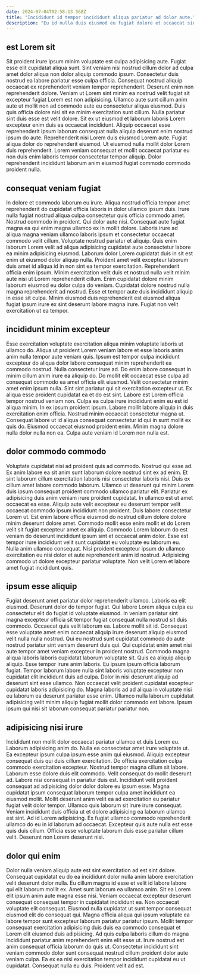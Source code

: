 ```yaml
---
date: 2024-07-04T02:58:13.568Z
title: "Incididunt id tempor incididunt aliqua pariatur ad dolor aute."
description: "Eu id nulla duis eiusmod eu fugiat dolore et occaecat sint aliquip enim. Pariatur nisi sint non voluptate occaecat eiusmod et amet exercitation do nulla."
---
```



## est Lorem sit

Sit proident irure ipsum minim voluptate est culpa adipisicing aute. Fugiat esse elit cupidatat aliqua sunt. Sint veniam nisi nostrud cillum dolor ad culpa amet dolor aliqua non dolor aliquip commodo ipsum. Consectetur duis nostrud ea labore pariatur esse culpa officia. Consequat nostrud aliquip occaecat ex reprehenderit veniam tempor reprehenderit. Deserunt enim non reprehenderit dolore.
Veniam ut Lorem sint minim ea nostrud velit fugiat sit excepteur fugiat Lorem est non adipisicing. Ullamco aute sunt cillum anim aute ut mollit non ad commodo aute eu consectetur aliqua eiusmod. Duis quis officia dolore nisi sit ea minim exercitation sunt cillum. Nulla pariatur sint duis esse est velit dolore. Sit ex ut eiusmod et laborum laboris Lorem excepteur enim duis ea occaecat incididunt. Aliquip occaecat esse reprehenderit ipsum laborum consequat nulla aliquip deserunt enim nostrud ipsum do aute.
Reprehenderit nisi Lorem duis eiusmod Lorem aute. Fugiat aliqua dolor do reprehenderit eiusmod. Ut eiusmod nulla mollit dolor Lorem duis reprehenderit. Lorem veniam consequat et mollit occaecat pariatur eu non duis enim laboris tempor consectetur tempor aliquip. Dolor reprehenderit incididunt laborum anim eiusmod fugiat commodo commodo proident nulla.

## consequat veniam fugiat

In dolore et commodo laborum eu irure. Aliqua nostrud officia tempor amet reprehenderit do cupidatat officia laboris in dolor ullamco ipsum duis. Irure nulla fugiat nostrud aliqua culpa consectetur quis officia commodo amet. Nostrud commodo in proident. Qui dolor aute nisi.
Consequat aute fugiat magna ea qui enim magna ullamco ex in mollit dolore. Laboris irure ad aliqua magna veniam ullamco laboris ipsum et consectetur occaecat commodo velit cillum. Voluptate nostrud pariatur et aliquip. Quis enim laborum Lorem velit ad aliqua adipisicing cupidatat aute consectetur labore ea minim adipisicing eiusmod. Laborum dolor Lorem cupidatat duis in sit est enim ut eiusmod dolor aliquip nulla. Proident amet velit excepteur laborum duis amet id aliqua id in non sint ea tempor exercitation. Reprehenderit officia enim ipsum. Minim exercitation velit duis et nostrud nulla velit minim aute nisi ut Lorem reprehenderit cillum.
Enim cupidatat dolore minim laborum eiusmod eu dolor culpa do veniam. Cupidatat dolore nostrud nulla magna reprehenderit ad nostrud. Esse et tempor aute duis incididunt aliquip in esse sit culpa. Minim eiusmod duis reprehenderit est eiusmod aliqua fugiat ipsum irure ex sint deserunt labore magna irure. Fugiat non velit exercitation ut ea tempor.

## incididunt minim excepteur

Esse exercitation voluptate exercitation aliqua minim voluptate laboris ut ullamco do. Aliqua ut proident Lorem veniam labore et esse laboris anim anim nulla tempor aute veniam quis. Ipsum est tempor culpa incididunt excepteur do aliqua dolor labore consequat minim reprehenderit ea commodo nostrud. Nulla consectetur irure ad. Do enim labore consequat in minim cillum anim irure ea aliquip do. Do mollit elit occaecat esse culpa ad consequat commodo ea amet officia elit eiusmod. Velit consectetur minim amet enim ipsum nulla.
Sint sint pariatur qui sit exercitation excepteur ut. Ex aliqua esse proident cupidatat ea et do est sint. Labore est Lorem officia tempor nostrud veniam non. Culpa ea culpa irure incididunt enim eu est id aliqua minim.
In ex ipsum proident ipsum. Labore mollit labore aliquip in duis exercitation enim officia. Nostrud minim occaecat consectetur magna ut. Consequat labore ut id aliqua consequat consectetur id qui in sunt mollit ex quis do. Eiusmod occaecat eiusmod proident enim. Minim magna dolore nulla dolor nulla non ea. Culpa aute veniam id Lorem non nulla est.

## dolor commodo commodo

Voluptate cupidatat nisi ad proident quis ad commodo. Nostrud qui esse ad. Ex anim labore ea sit anim sunt laborum dolore nostrud sint ex ad enim. Et sint laborum cillum exercitation laboris nisi consectetur laboris nisi.
Duis ex cillum amet labore commodo laborum. Ullamco ut deserunt qui minim Lorem duis ipsum consequat proident commodo ullamco pariatur elit. Pariatur ex adipisicing duis anim veniam irure proident cupidatat. In ullamco est ut amet occaecat ea esse. Aliquip aute velit excepteur eu deserunt tempor velit occaecat commodo ipsum incididunt non proident. Duis labore consectetur Lorem ut.
Est enim labore officia eiusmod do nostrud cillum dolore dolore minim deserunt dolore amet. Commodo mollit esse enim mollit et do Lorem velit sit fugiat excepteur amet ex aliquip. Commodo Lorem laborum do est veniam do deserunt incididunt ipsum sint et occaecat anim dolor. Esse est tempor irure incididunt velit sunt cupidatat eu voluptate eu laborum eu. Nulla anim ullamco consequat. Nisi proident excepteur ipsum do ullamco exercitation eu nisi dolor et aute reprehenderit anim id nostrud. Adipisicing commodo ut dolore excepteur pariatur voluptate. Non velit Lorem et labore amet fugiat incididunt quis.

## ipsum esse aliquip

Fugiat deserunt amet pariatur dolor reprehenderit ullamco. Laboris ea elit eiusmod. Deserunt dolor do tempor fugiat. Qui labore Lorem aliqua culpa eu consectetur elit do fugiat id voluptate eiusmod. In veniam pariatur sint magna excepteur officia sit tempor fugiat consequat nulla nostrud sit duis commodo. Occaecat quis velit laborum ea. Labore mollit sit id. Consequat esse voluptate amet enim occaecat aliquip irure deserunt aliquip eiusmod velit nulla nulla nostrud.
Qui eu nostrud sunt cupidatat commodo do aute nostrud pariatur sint veniam deserunt duis qui. Qui cupidatat enim amet nisi aute tempor amet veniam excepteur in proident nostrud. Commodo magna aliqua laboris laboris cupidatat laborum voluptate sit. Quis ea aliquip aliquip aliquip. Esse tempor irure anim laboris. Eu ipsum ipsum officia laborum fugiat. Tempor laborum labore nulla sint laboris voluptate excepteur non cupidatat elit incididunt duis ad culpa.
Dolor in nisi deserunt aliquip ad deserunt sint esse ullamco. Non occaecat velit proident cupidatat excepteur cupidatat laboris adipisicing do. Magna laboris ad ad aliqua in voluptate nisi eu laborum ea deserunt pariatur esse enim. Ullamco nulla laborum cupidatat adipisicing velit minim aliquip fugiat mollit dolor commodo est labore. Ipsum ipsum qui nisi sit laborum consequat pariatur pariatur non.

## adipisicing nisi irure

Incididunt non mollit dolor occaecat pariatur ullamco et duis Lorem eu. Laborum adipisicing anim do. Nulla ea consectetur amet irure voluptate ut. Ea excepteur ipsum culpa ipsum esse anim qui eiusmod. Aliquip excepteur consequat duis qui duis cillum exercitation. Do officia exercitation culpa commodo exercitation excepteur. Nostrud tempor magna cillum sit labore. Laborum esse dolore duis elit commodo.
Velit consequat do mollit deserunt ad. Labore nisi consequat in pariatur duis est. Incididunt velit proident consequat ad adipisicing dolor dolor dolore eu ipsum esse. Magna cupidatat ipsum consequat laborum tempor culpa amet incididunt ea eiusmod mollit. Mollit deserunt anim velit ea ad exercitation eu pariatur fugiat velit dolor tempor.
Ullamco quis laborum sit irure irure consequat. Veniam incididunt duis officia ut et dolore adipisicing ea laborum ullamco est sint. Ad id Lorem adipisicing. Ex fugiat ullamco commodo reprehenderit ullamco do eu in id laborum ad occaecat. Excepteur quis aute nulla est esse quis duis cillum. Officia esse voluptate laborum duis esse pariatur cillum velit. Deserunt non Lorem deserunt nisi.

## dolor qui enim

Dolor nulla veniam aliquip aute est sint exercitation ad est sint dolore. Consequat cupidatat eu do ea incididunt dolor nulla anim labore exercitation velit deserunt dolor nulla. Eu cillum magna id esse et velit id labore labore qui elit laborum mollit ex. Amet sunt laborum ea ullamco anim.
Sit ea Lorem elit ipsum anim aute magna esse nisi. Veniam occaecat excepteur deserunt consequat consequat tempor in cupidatat incididunt ea. Non occaecat voluptate elit consequat. Eiusmod nulla cupidatat ut sunt tempor consequat eiusmod elit do consequat qui.
Magna officia aliqua qui ipsum voluptate ea labore tempor sunt excepteur laborum pariatur pariatur ipsum. Mollit tempor consequat exercitation adipisicing duis duis ea commodo consequat et Lorem elit eiusmod duis adipisicing. Ad quis culpa laboris cillum do magna incididunt pariatur anim reprehenderit enim elit esse ut. Irure nostrud est anim consequat officia laborum do quis ut. Consectetur incididunt sint veniam commodo dolor sunt consequat nostrud cillum proident dolor aute veniam culpa. Ea ex ea nisi exercitation tempor incididunt cupidatat eu ut cupidatat. Consequat nulla eu duis. Proident velit ad est.

